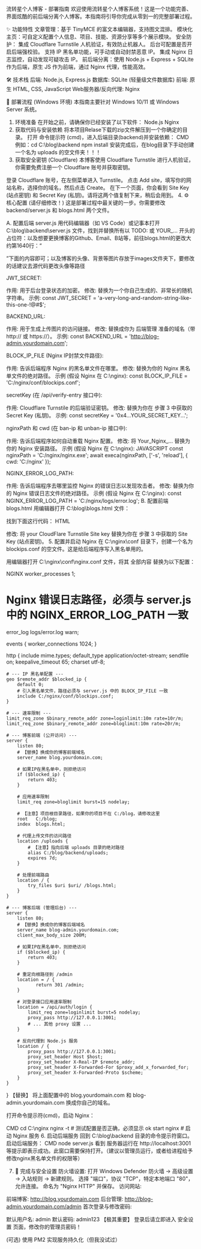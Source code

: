 流转星个人博客 - 部署指南
欢迎使用流转星个人博客系统！这是一个功能完善、界面炫酷的前后端分离个人博客。本指南将引导你完成从零到一的完整部署过程。

✨ 功能特性
文章管理：基于 TinyMCE 的富文本编辑器，支持图文混排。
模块化主页：可自定义配置个人信息、项目、技能、资源分享等多个展示模块。
安全防护：
集成 Cloudflare Turnstile 人机验证，有效防止机器人。
后台可配置是否开启后端强校验。
支持 IP 黑名单功能，可手动或自动封禁恶意 IP。
集成 Nginx 日志监控，自动发现可疑攻击 IP。
前后端分离：使用 Node.js + Express + SQLite 作为后端，原生 JS 作为前端，通过 Nginx 代理，性能高效。

🛠️ 技术栈
后端: Node.js, Express.js
数据库: SQLite (轻量级文件数据库)
前端: 原生 HTML, CSS, JavaScript
Web服务器/反向代理: Nginx

🚀 部署流程 (Windows 环境)
本指南主要针对 Windows 10/11 或 Windows Server 系统。

1. 环境准备
在开始之前，请确保你已经安装了以下软件：
Node.js
Nginx
2. 获取代码与安装依赖
将本项目Relase下载的zip文件解压到一个你确定的目录。
打开 命令提示符 (cmd)，进入后端目录(backend)并安装依赖：
CMD
例如：cd C:\blog\backend
npm install
安装完成后，在blog目录下手动创建一个名为 uploads 的空文件夹！！！
3. 获取安全密钥 (Cloudflare)
本博客使用 Cloudflare Turnstile 进行人机验证，你需要免费注册一个 Cloudflare 账号并获取密钥。

登录 Cloudflare 账号，在左侧菜单进入 Turnstile。
点击 Add site，填写你的网站名称，选择你的域名，然后点击 Create。
在下一个页面，你会看到 Site Key (站点密钥) 和 Secret Key (私钥)。请将这两个值复制下来，稍后会用到。
4. ⚙️ 核心配置 (请仔细修改！)
这是部署过程中最关键的一步。你需要修改 backend/server.js 和 blogs.html 两个文件。

A. 配置后端 server.js
用代码编辑器（如 VS Code）或记事本打开 C:\blog\backend\server.js 文件，找到并替换所有以 TODO: 或 YOUR_... 开头的占位符：以及想要更换博客的Github、Email、B站等，前往blogs.html的更改大约第1640行：“<div class="social-links">”下面的内容即可；以及博客的头像、背景等图片存放于images文件夹下，要修改的话建议去源代码更改头像等路径

JWT_SECRET:

作用: 用于后台登录状态的加密。
修改: 替换为一个你自己生成的、非常长的随机字符串。
示例: const JWT_SECRET = 'a-very-long-and-random-string-like-this-one-!@#$';

BACKEND_URL:

作用: 用于生成上传图片的访问链接。
修改: 替换成你为 后端管理 准备的域名（带 http:// 或 https://）。
示例: const BACKEND_URL = 'http://blog-admin.yourdomain.com';

BLOCK_IP_FILE (Nginx IP封禁文件路径):

作用: 告诉后端程序 Nginx 的黑名单文件在哪里。
修改: 替换为你的 Nginx 黑名单文件的绝对路径。
示例 (假设 Nginx 在 C:\nginx): const BLOCK_IP_FILE = 'C:/nginx/conf/blockips.conf';

secretKey (在 /api/verify-entry 接口中):

作用: Cloudflare Turnstile 的后端验证密钥。
修改: 替换为你在 步骤 3 中获取的 Secret Key (私钥)。
示例: const secretKey = '0x4...YOUR_SECRET_KEY...';

nginxPath 和 cwd (在 ban-ip 和 unban-ip 接口中):

作用: 告诉后端程序如何自动重载 Nginx 配置。
修改: 将 Your_Nginx_... 替换为你的 Nginx 安装路径。
示例 (假设 Nginx 在 C:\nginx):
JAVASCRIPT
const nginxPath = 'C:/nginx/nginx.exe';
await execa(nginxPath, ['-s', 'reload'], {
    cwd: 'C:/nginx' 
});

NGINX_ERROR_LOG_PATH:

作用: 告诉后端程序去哪里监控 Nginx 的错误日志以发现攻击者。
修改: 替换为你的 Nginx 错误日志文件的绝对路径。
示例 (假设 Nginx 在 C:\nginx): const NGINX_ERROR_LOG_PATH = 'C:/nginx/logs/error.log';
B. 配置前端 blogs.html
用编辑器打开 C:\blog\blogs.html 文件：

找到下面这行代码：
HTML
<div class="cf-turnstile" data-sitekey="your CloudFlare Turnstile Site key" ...>
修改: 将 your CloudFlare Turnstile Site key 替换为你在 步骤 3 中获取的 Site Key (站点密钥)。
5. 配置并启动 Nginx
在 C:\nginx\conf 目录下，创建一个名为 blockips.conf 的空文件。这是给后端程序写入黑名单用的。

用编辑器打开 C:\nginx\conf\nginx.conf 文件，将其 全部内容 替换为以下配置：

NGINX
worker_processes  1;

# Nginx 错误日志路径，必须与 server.js 中的 NGINX_ERROR_LOG_PATH 一致
error_log  logs/error.log warn; 

events {
    worker_connections  1024;
}

http {
    include       mime.types;
    default_type  application/octet-stream;
    sendfile        on;
    keepalive_timeout  65;
    charset       utf-8;

    # --- IP 黑名单配置 ---
    geo $remote_addr $blocked_ip {
        default 0; 
        # 引入黑名单文件，路径必须与 server.js 中的 BLOCK_IP_FILE 一致
        include C:/nginx/conf/blockips.conf;
    }
    
    # --- 速率限制 ---
    limit_req_zone $binary_remote_addr zone=loginlimit:10m rate=10r/m;
    limit_req_zone $binary_remote_addr zone=bloglimit:10m rate=20r/m;

    # --- 博客前端 (公开访问) ---
    server {
        listen 80;
        # 【替换】换成你的博客前端域名
        server_name blog.yourdomain.com; 

        # 如果IP在黑名单中，则拒绝访问
        if ($blocked_ip) {
            return 403;
        }
        
        # 应用速率限制
        limit_req zone=bloglimit burst=15 nodelay;

        # 【注意】项目根目录路径，如果你的项目不在 C:/blog，请修改这里
        root   C:/blog;
        index  blogs.html;

        # 代理上传文件的访问路径
        location /uploads {
            # 【注意】指向后端 uploads 目录的绝对路径
            alias C:/blog/backend/uploads; 
            expires 7d;
        }

        # 处理前端路由
        location / {
            try_files $uri $uri/ /blogs.html;
        }
    }

    # --- 博客后端 (管理后台) ---
    server {
        listen 80;
        # 【替换】换成你的博客后端域名
        server_name blog-admin.yourdomain.com;
        client_max_body_size 200M;

        # 如果IP在黑名单中，则拒绝访问
        if ($blocked_ip) {
            return 403;
        }

        # 重定向根路径到 /admin
        location = / {
               return 301 /admin;
        }
        
        # 对登录接口应用速率限制
        location = /api/auth/login {
            limit_req zone=loginlimit burst=5 nodelay;
            proxy_pass http://127.0.0.1:3001;
            # ... 其他 proxy 设置 ...
        }

        # 反向代理到 Node.js 服务
        location / {
            proxy_pass http://127.0.0.1:3001; 
            proxy_set_header Host $host;
            proxy_set_header X-Real-IP $remote_addr;
            proxy_set_header X-Forwarded-For $proxy_add_x_forwarded_for;
            proxy_set_header X-Forwarded-Proto $scheme;
        }
    }
}
【替换】 将上面配置中的 blog.yourdomain.com 和 blog-admin.yourdomain.com 换成你自己的域名。

打开命令提示符(cmd)，启动 Nginx：

CMD
cd C:\nginx
nginx -t      # 测试配置是否正确，必须显示 ok
start nginx   # 启动 Nginx 服务
6. 启动后端服务
回到 C:\blog\backend 目录的命令提示符窗口。
启动后端服务：
CMD
node server.js
看到 服务器运行在 http://localhost:3001 等提示即表示成功。此窗口需要保持打开。（建议以管理员运行，或者给进程给予修改nginx黑名单文件的权限等）

7. 🚨 完成与安全设置
防火墙设置:
打开 Windows Defender 防火墙 -> 高级设置 -> 入站规则 -> 新建规则。
选择 "端口"，协议 "TCP"，特定本地端口 "80"，允许连接。
命名为 "Nginx HTTP" 并保存。
访问网站:

前端博客: http://blog.yourdomain.com
后台管理: http://blog-admin.yourdomain.com/admin
首次登录与修改密码:

默认用户名: admin
默认密码: admin123
【极其重要】 登录后请立即进入 安全设置 页面，修改你的管理员密码！

(可选) 使用 PM2 实现服务持久化（但我没试过）
